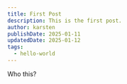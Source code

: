 ```yaml
---
title: First Post
description: This is the first post.
author: karsten
publishDate: 2025-01-11
updatedDate: 2025-01-12
tags:
  - hello-world
---
```


Who this?
